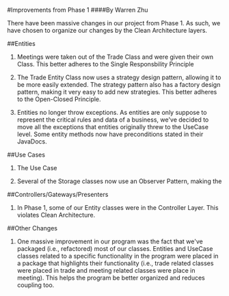 #Improvements from Phase 1
####By Warren Zhu

There have been massive changes in our project from Phase 1. As such, we have chosen to organize our changes by the Clean Architecture layers.

##Entities

1) Meetings were taken out of the Trade Class and were given their own Class. This better adheres to the Single Responsbility Principle

2) The Trade Entity Class now uses a strategy design pattern, allowing it to be more easily extended. The strategy pattern also has a factory design pattern, making it very easy to add new strategies. This better adheres to the Open-Closed Principle.

3) Entities no longer throw exceptions. As entities are only suppose to represent the critical rules and data of a business, we've decided to move all the exceptions that entities originally threw to the UseCase level. Some entity methods now have preconditions stated in their JavaDocs.


##Use Cases

1) The Use Case

2) Several of the Storage classes now use an Observer Pattern, making the 

##Controllers/Gateways/Presenters

1) In Phase 1, some of our Entity classes were in the Controller Layer. This violates Clean Architecture.







##Other Changes

1) One massive improvement in our program was the fact that we've packaged (i.e., refactored) most of our classes. Entities and UseCase classes related to a specific functionality in the program were placed in a package that highlights their functionality (i.e., trade related classes were placed in trade and meeting related classes were place in meeting). This helps the program be better organized and reduces coupling too.


